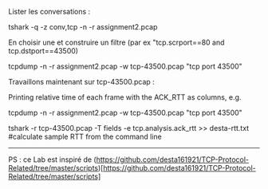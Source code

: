 

Lister les conversations :

tshark -q -z conv,tcp -n -r assignment2.pcap 

En choisir une et construire un filtre (par ex "tcp.scrport==80 and tcp.dstport==43500)

tcpdump -n -r assignment2.pcap -w tcp-43500.pcap "tcp port 43500"

Travaillons maintenant sur tcp-43500.pcap :

Printing relative time of each frame with the ACK_RTT as columns, e.g.

tcpdump -n -r assignment2.pcap -w tcp-43500.pcap "tcp port 43500" 

tshark -r  tcp-43500.pcap -T fields -e tcp.analysis.ack_rtt >> desta-rtt.txt #calculate sample RTT from the command line


---
PS : ce Lab est inspiré de (https://github.com/desta161921/TCP-Protocol-Related/tree/master/scripts)[https://github.com/desta161921/TCP-Protocol-Related/tree/master/scripts]